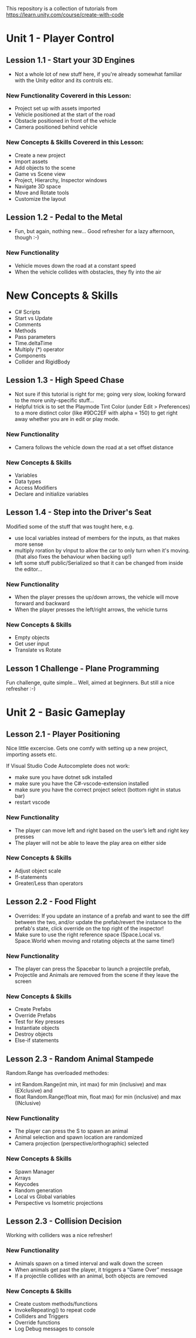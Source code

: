 This repository is a collection of tutorials from https://learn.unity.com/course/create-with-code

# Unit 1 - Player Control

## Lession 1.1 - Start your 3D Engines

- Not a whole lot of new stuff here, if you're already somewhat familiar with the Unity editor and its controls etc.

### New Functionality Covererd in this Lesson:
- Project set up with assets imported
- Vehicle positioned at the start of the road
- Obstacle positioned in front of the vehicle
- Camera positioned behind vehicle

### New Concepts & Skills Covererd in this Lesson:
- Create a new project
- Import assets
- Add objects to the scene
- Game vs Scene view
- Project, Hierarchy, Inspector windows
- Navigate 3D space
- Move and Rotate tools
- Customize the layout

## Lession 1.2 - Pedal to the Metal

- Fun, but again, nothing new... Good refresher for a lazy afternoon, though :-)

### New Functionality
- Vehicle moves down the road at a constant speed
- When the vehicle collides with obstacles, they fly into the air

# New Concepts & Skills
- C# Scripts
- Start vs Update
- Comments
- Methods
- Pass parameters
- Time.deltaTime
- Multiply (*) operator
- Components
- Collider and RigidBody

## Lession 1.3 - High Speed Chase

- Not sure if this tutorial is right for me; going very slow, looking forward to the more unity-specific stuff...
- Helpful trick is to set the Playmode Tint Color (under Edit > Preferences) to a more distinct color (like #9DC2EF with alpha = 150) to get right away whether you are in edit or play mode.

### New Functionality
- Camera follows the vehicle down the road at a set offset distance

### New Concepts & Skills
- Variables 
- Data types 
- Access Modifiers
- Declare and initialize variables

## Lesson 1.4 - Step into the Driver's Seat

Modified some of the stuff that was tought here, e.g. 
- use local variables instead of members for the inputs, as that makes more sense
- multiply roration by vInput to allow the car to only turn when it's moving. (that also fixes the behaviour when backing up!)
- left some stuff public/Serialized so that it can be changed from inside the editor...

### New Functionality
- When the player presses the up/down arrows, the vehicle will move forward and backward
- When the player presses the left/right arrows, the vehicle turns 

### New Concepts & Skills
- Empty objects 
- Get user input
- Translate vs Rotate

## Lesson 1 Challenge - Plane Programming

Fun challenge, quite simple... Well, aimed at beginners. But still a nice refresher :-)


# Unit 2 - Basic Gameplay

## Lesson 2.1 - Player Positioning

Nice little excercise. Gets one comfy with setting up a new project, importing assets etc.

If Visual Studio Code Autocomplete does not work:
- make sure you have dotnet sdk installed
- make sure you have the C#-vscode-extension installed
- make sure you have the correct project select (bottom right in status bar)
- restart vscode

### New Functionality
- The player can move left and right based on the user’s left and right key presses
- The player will not be able to leave the play area on either side

### New Concepts & Skills
- Adjust object scale
- If-statements
- Greater/Less than operators

## Lesson 2.2 - Food Flight

- Overrides: If you update an instance of a prefab and want to see the diff between the two, and/or update the prefab/revert the instance to the prefab's state, click override on the top right of the inspector!
- Make sure to use the right reference space (Space.Local vs. Space.World when moving and rotating objects at the same time!)

### New Functionality
- The player can press the Spacebar to launch a projectile prefab,
- Projectile and Animals are removed from the scene if they leave the screen

### New Concepts & Skills
- Create Prefabs
- Override Prefabs
- Test for Key presses
- Instantiate objects
- Destroy objects 
- Else-if statements

## Lesson 2.3 - Random Animal Stampede

Random.Range has overloaded methodes:
- int Random.Range(int min, int max) for min (inclusive) and max (EXclusive) and
- float Random.Range(float min, float max) for min (inclusive) and max (INclusive)

### New Functionality
- The player can press the S to spawn an animal
- Animal selection and spawn location are randomized
- Camera projection (perspective/orthographic) selected

### New Concepts & Skills
- Spawn Manager
- Arrays
- Keycodes
- Random generation
- Local vs Global variables
- Perspective vs Isometric projections

## Lesson 2.3 - Collision Decision

Working with colliders was a nice refresher!

### New Functionality
- Animals spawn on a timed interval and walk down the screen 
- When animals get past the player, it triggers a “Game Over” message
- If a projectile collides with an animal, both objects are removed

### New Concepts & Skills
- Create custom methods/functions
- InvokeRepeating() to repeat code
- Colliders and Triggers 
- Override functions
- Log Debug messages to console